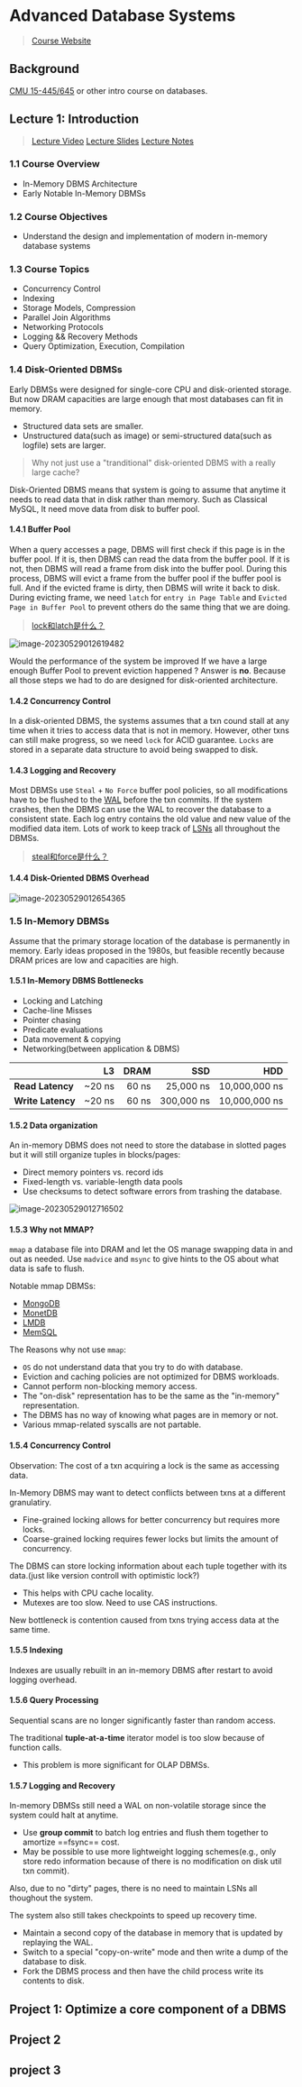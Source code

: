 # Advanced Database Systems

> [Course Website](https://15721.courses.cs.cmu.edu/spring2019/)

## Background

[CMU 15-445/645](https://15445.courses.cs.cmu.edu/fall2019/) or other intro course on databases.

## Lecture 1: Introduction

> [Lecture Video](https://www.bilibili.com/video/BV1aE411J7ak/?share_source=copy_web&vd_source=28bc1e9fa6c38d00b0fd9abfe3f23d5b)
> [Lecture Slides](https://15721.courses.cs.cmu.edu/spring2019/slides/01-inmemory.pdf)
> [Lecture Notes](https://15721.courses.cs.cmu.edu/spring2019/notes/01-inmemory.pdf)

### 1.1 Course Overview

- In-Memory DBMS Architecture
- Early Notable In-Memory DBMSs

### 1.2 Course Objectives

- Understand the design and implementation of modern in-memory database systems

### 1.3 Course Topics

- Concurrency Control
- Indexing
- Storage Models, Compression
- Parallel Join Algorithms
- Networking Protocols
- Logging && Recovery Methods
- Query Optimization, Execution, Compilation

### 1.4 Disk-Oriented DBMSs

Early DBMSs were designed for single-core CPU and disk-oriented storage. But now DRAM capacities are large enough that most databases can fit in memory.

- Structured data sets are smaller.
- Unstructured data(such as image) or semi-structured data(such as logfile) sets are larger.

> Why not just use a "tranditional" disk-oriented DBMS with a really large cache?

Disk-Oriented DBMS means that system is going to assume that anytime it needs to read data that in disk rather than memory. Such as Classical MySQL, It need move data from disk to buffer pool.

#### 1.4.1 Buffer Pool

When a query accesses a page, DBMS will first check if this page is in the buffer pool. If it is, then DBMS can read the data from the buffer pool. If it is not, then DBMS will read a frame from disk into the buffer pool. During this process, DBMS will evict a frame from the buffer pool if the buffer pool is full. And if the evicted frame is dirty, then DBMS will write it back to disk. During evicting frame, we need `latch` for `entry in Page Table` and `Evicted Page in Buffer Pool` to prevent others do the same thing that we are doing.

> [lock和latch是什么？](https://www.zhihu.com/question/309342903/answer/579255920)

![image-20230529012619482](https://raw.githubusercontent.com/Hxhao2000/ImagesBed/master/Images/image-20230529012619482.png)

Would the performance of the system be improved If we have a large enough Buffer Pool to prevent eviction happened ? Answer is **no**. Because all those steps we had to do are designed for disk-oriented architecture.

#### 1.4.2 Concurrency Control

In a disk-oriented DBMS, the systems assumes that a txn cound stall at any time when it tries to access data that is not in memory. However, other txns can still make progress, so we need `lock` for ACID guarantee. `Locks` are stored in a separate data structure to avoid being swapped to disk.

#### 1.4.3 Logging and Recovery

Most DBMSs use `Steal` + `No Force` buffer pool policies, so all modifications have to be flushed to the [WAL](https://en.wikipedia.org/wiki/Write-ahead_logging) before the txn commits. If the system crashes, then the DBMS can use the WAL to recover the database to a consistent state. Each log entry contains the old value and new value of the modified data item. Lots of work to keep track of [LSNs](https://en.wikipedia.org/wiki/Transaction_log) all throughout the DBMSs.

> [steal和force是什么？](https://blog.csdn.net/Singularinty/article/details/80747290)

#### 1.4.4 Disk-Oriented DBMS Overhead

![image-20230529012654365](https://raw.githubusercontent.com/Hxhao2000/ImagesBed/master/Images/image-20230529012654365.png)

### 1.5 In-Memory DBMSs

Assume that the primary storage location of the database is permanently in memory. Early ideas proposed in the 1980s, but feasible recently because DRAM prices are low and capacities are high.

#### 1.5.1 In-Memory DBMS Bottlenecks

- Locking and Latching
- Cache-line Misses
- Pointer chasing
- Predicate evaluations
- Data movement & copying
- Networking(between application & DBMS)

|                   |     L3 |  DRAM |        SSD |           HDD |
| ----------------- | -----: | ----: | ---------: | ------------: |
| **Read Latency**  | ~20 ns | 60 ns |  25,000 ns | 10,000,000 ns |
| **Write Latency** | ~20 ns | 60 ns | 300,000 ns | 10,000,000 ns |

#### 1.5.2 Data organization
An in-memory DBMS does not need to store the database in slotted pages but it will still organize tuples in blocks/pages:
- Direct memory pointers vs. record ids
- Fixed-length vs. variable-length data pools
- Use checksums to detect software errors from trashing the database.

![image-20230529012716502](https://raw.githubusercontent.com/Hxhao2000/ImagesBed/master/Images/image-20230529012716502.png)

#### 1.5.3 Why not MMAP?

`mmap` a database file into DRAM and let the OS manage swapping data in and out as needed. Use `madvice` and `msync` to give hints to the OS about what data is safe to flush.

Notable mmap DBMSs:
- [MongoDB](https://www.mongodb.com/)
- [MonetDB](https://www.monetdb.org/)
- [LMDB](https://symas.com/lmdb/)
- [MemSQL](https://www.singlestore.com/)

The Reasons why not use `mmap`:
- `OS` do not understand data that you try to do with database.
- Eviction and caching policies are not optimized for DBMS workloads.
- Cannot perform non-blocking memory access.
- The "on-disk" representation has to be the same as the "in-memory" representation.
- The DBMS has no way of knowing what pages are in memory or not.
- Various mmap-related syscalls are not partable.

#### 1.5.4 Concurrency Control

Observation: The cost of a txn acquiring a lock is the same as accessing data.

In-Memory DBMS may want to detect conflicts between txns at a different granulatiry.

- Fine-grained locking allows for better concurrency but requires more locks.
- Coarse-grained locking requires fewer locks but limits the amount of concurrency.

The DBMS can store locking information about each tuple together with its data.(just like version controll with optimistic lock?)

- This helps with CPU cache locality.
- Mutexes are too slow. Need to use CAS instructions.

New bottleneck is contention caused from txns trying access data at the same time.

#### 1.5.5 Indexing

Indexes are usually rebuilt in an in-memory DBMS after restart to avoid logging overhead.

#### 1.5.6 Query Processing

Sequential scans are no longer significantly faster than random access.

The traditional **tuple-at-a-time** iterator model is too slow because of function calls.

- This problem is more significant for OLAP DBMSs.

#### 1.5.7 Logging and Recovery

In-memory DBMSs still need a WAL on non-volatile storage since the system could halt at anytime.

- Use **group commit** to batch log entries and flush them together to amortize ==fsync== cost.
- May be possible to use more lightweight logging schemes(e.g., only store redo information because of there is no modification on disk util txn commit).

Also, due to no "dirty" pages, there is no need to maintain LSNs all thoughout the system.

The system also still takes checkpoints to speed up recovery time.

- Maintain a second copy of the database in memory that is updated by replaying the WAL.
- Switch to a special "copy-on-write" mode and then write a dump of the database to disk.
- Fork the DBMS process and then have the child process write its contents to disk.

## Project 1: Optimize a core component of a DBMS

## Project 2

## project 3
